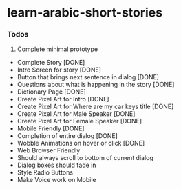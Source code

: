 # learn-arabic-short-stories

### Todos

1. Complete minimal prototype
 - Complete Story [DONE]
 - Intro Screen for story [DONE]
 - Button that brings next sentence in dialog [DONE]
 - Questions about what is happening in the story [DONE]
 - Dictionary Page [DONE]
 - Create Pixel Art for Intro [DONE]
 - Create Pixel Art for Where are my car keys title [DONE]
 - Create Pixel Art for Male Speaker [DONE]
 - Create Pixel Art for Female Speaker [DONE]
 - Mobile Friendly [DONE]
 - Completion of entire dialog [DONE]
 - Wobble Animations on hover or click [DONE]
 - Web Browser Friendly 
 - Should always scroll to bottom of current dialog
 - Dialog boxes should fade in
 - Style Radio Buttons
 - Make Voice work on Mobile